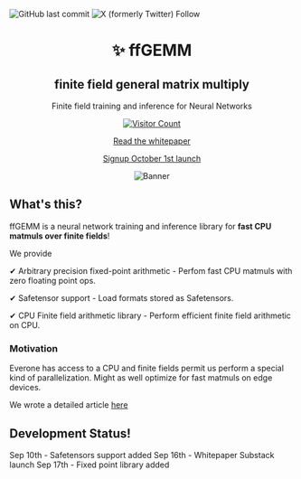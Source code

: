![GitHub last commit](https://img.shields.io/github/last-commit/Fileforma/ffGEMM)
![X (formerly Twitter) Follow](https://img.shields.io/twitter/follow/murage_kibicho)
<div align="center">
<h1>✨ ffGEMM <h2>finite field general matrix multiply</h2> </h1>
<p>Finite field training and inference for Neural Networks</p>
<a href="https://github.com/Fileforma/ffGEMM" target="_blank" title="GitHub stars">
<img src = "https://api.visitorbadge.io/api/visitors?path=https%3A%2F%2Fgithub.com%2FFileforma%2FffGEMM&label=Visitors&countColor=%23263759"
 alt="Visitor Count" />
  <br>
</a>

[Read the whitepaper](https://fileforma.substack.com/p/update-ffgemm-finite-field-general?r=2at73k)

[Signup October 1st launch](https://fileforma.substack.com/)


<img src="https://res.cloudinary.com/dcrelr5e7/image/upload/c_scale,q_99,w_815/v1726583439/Screenshot_from_2024-09-17_17-28-10_gztjz9.jpg" alt="Banner"/>

</div>

## What's this?
ffGEMM is a neural network training and inference library for **fast CPU matmuls over finite fields**!

We provide

✔ Arbitrary precision fixed-point arithmetic - Perfom fast CPU matmuls with zero floating point ops.

✔ Safetensor support - Load formats stored as Safetensors.

✔ CPU Finite field arithmetic library - Perform efficient finite field arithmetic on CPU. 


### Motivation
Everone has access to a CPU and finite fields permit us perform a special kind of parallelization. Might as well optimize for fast matmuls on edge devices.

We wrote a detailed article [here](https://fileforma.substack.com/p/update-ffgemm-finite-field-general?r=2at73k)


## Development Status!
Sep 10th - Safetensors support added
Sep 16th - Whitepaper Substack launch
Sep 17th - Fixed point library added 



